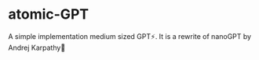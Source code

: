 # atomic-GPT
A simple implementation medium sized GPT⚡. It is a rewrite of nanoGPT by Andrej Karpathy🤠
